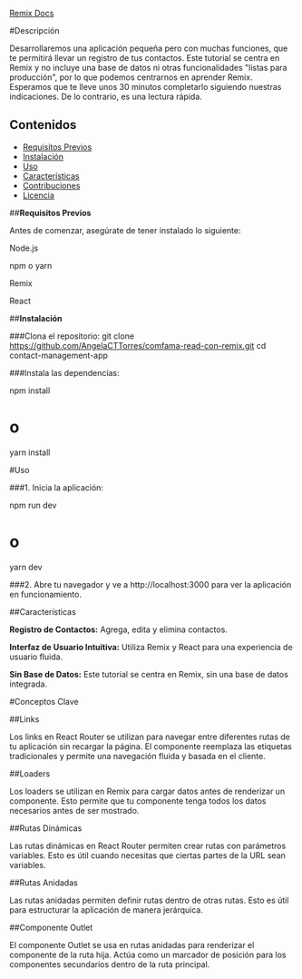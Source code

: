  [Remix Docs](https://remix.run/docs)

#Descripción

Desarrollaremos una aplicación pequeña pero con muchas funciones, que te permitirá llevar un registro de tus contactos. Este tutorial se centra en Remix y no incluye una base de datos ni otras funcionalidades "listas para producción", por lo que podemos centrarnos en aprender Remix. Esperamos que te lleve unos 30 minutos completarlo siguiendo nuestras indicaciones. De lo contrario, es una lectura rápida.

## Contenidos
- [Requisitos Previos](#requisitos-previos)
- [Instalación](#instalación)
- [Uso](#uso)
- [Características](#características)
- [Contribuciones](#contribuciones)
- [Licencia](#licencia)

##**Requisitos Previos**

Antes de comenzar, asegúrate de tener instalado lo siguiente:

Node.js

npm o yarn

Remix

React

##**Instalación**

###Clona el repositorio:
git clone https://github.com/AngelaCTTorres/comfama-read-con-remix.git
cd contact-management-app

###Instala las dependencias:

npm install
# o
yarn install

#Uso

###1. Inicia la aplicación:

npm run dev
# o
yarn dev

###2. Abre tu navegador y ve a http://localhost:3000 para ver la aplicación en funcionamiento.

##Características

**Registro de Contactos:** Agrega, edita y elimina contactos.

**Interfaz de Usuario Intuitiva:** Utiliza Remix y React para una experiencia de usuario fluida.

**Sin Base de Datos:** Este tutorial se centra en Remix, sin una base de datos integrada.

#Conceptos Clave

##Links

Los links en React Router se utilizan para navegar entre diferentes rutas de tu aplicación sin recargar la página. El componente <Link> reemplaza las etiquetas <a> tradicionales y permite una navegación fluida y basada en el cliente.

##Loaders

Los loaders se utilizan en Remix para cargar datos antes de renderizar un componente. Esto permite que tu componente tenga todos los datos necesarios antes de ser mostrado.

##Rutas Dinámicas

Las rutas dinámicas en React Router permiten crear rutas con parámetros variables. Esto es útil cuando necesitas que ciertas partes de la URL sean variables.

##Rutas Anidadas

Las rutas anidadas permiten definir rutas dentro de otras rutas. Esto es útil para estructurar la aplicación de manera jerárquica.

##Componente Outlet

El componente Outlet se usa en rutas anidadas para renderizar el componente de la ruta hija. Actúa como un marcador de posición para los componentes secundarios dentro de la ruta principal.





